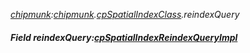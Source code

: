 _[chipmunk](../../modules/chipmunk/chipmunk-module.md):[chipmunk](../../modules/chipmunk/chipmunk-module.md).[cpSpatialIndexClass](../../modules/chipmunk/chipmunk-cpspatialindexclass.md).reindexQuery_
##### Field reindexQuery:[cpSpatialIndexReindexQueryImpl](../../modules/chipmunk/chipmunk-cpspatialindexreindexqueryimpl.md)
